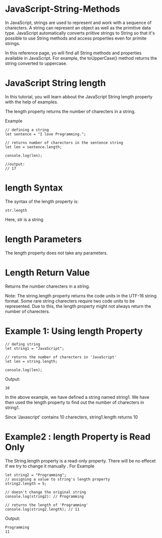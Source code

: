 # JavaScript-String-Methods
In JavaScript, strings are used to represent and work with a 
sequence of charecters. A string can represent an object as well as the primitive data type. JavaScript automatically converts priitive strings to String so that it's possible to use String methods and access properties even for primite strings.

In this reference page, yo will find all String methods and properties available in JavaScript. For example, the toUpperCase() method returns the string converted to uppercase.


# JavaScript String length
In this tutorial, you will learn abbout the JavaScript String length property with the help of examples.

The length property returns the number of charecters in a string.

Example

    // defining a string
    let sentence = "I love Programming.";

    // returns number of charecters in the sentence string
    let len = sentence.length;

    console.log(len);

    //output:
    // 17


# length Syntax
The syntax of the length property is:

    str.length

Here, str is a string


# length Parameters
The length property does not take any parameters.

# Length Return Value
Returns the number charecters in a string.

Note: The string.length property returns the code 
units in the UTF-16 string format. Some rare string
charecters require two code units to be represented. Due to this, the length property might not always return the number of charecters.

# Example 1: Using length Property

    // defing string
    let string1 = "JavaScript";

    // returns the number of charecters in 'JavaScript'
    let len = string.length;

    console.log(len);


Output:

    10

In the above example, we have defined a string named string1. We have then used the length property to find out the number of charecters in string1.

Since 'Javascript' contains 10 charecters, string1.length returns 10


# Example2 : length Property is Read Only
The String.length property is a read-only property. There will be no effecet if we try to change it manually . For 
Example

    let string2 = "Programming";
    // assigning a value to string's length property
    string2.length = 5;

    // doesn't change the original string 
    console.log(string2): // Programming

    // returns the length of 'Programming'
    console.log(string2.length); // 11

Output:

    Programming
    11